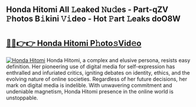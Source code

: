 ## Honda Hitomi All 𝙻eaked 𝙽u𝚍es - Part-qZV 𝙿hotos B𝚒kini 𝚅𝚒deo - Hot 𝙿art 𝙻eaks doO8W

# <h2><a href="http://ld2tq1v.urlbe.top/?page=Honda+Hitomi">🔗🔗👉👉 Honda Hitomi P𝚑oto𝚜Vid𝚎o</a></h2>

[![Honda Hitomi](https://i.imgur.com/eBuTRDB.gif)](http://ld2tq1v.urlbe.top/?page=Honda+Hitomi)
Honda Hitomi, a complex and elusive persona, resists easy definition. Her pioneering use of digital media for self-expression has enthralled and infuriated critics, igniting debates on identity, ethics, and the evolving nature of online societies. Regardless of her future decisions, her mark on digital media is indelible. With unwavering commitment and undeniable magnetism, Honda Hitomi presence in the online world is unstoppable.
